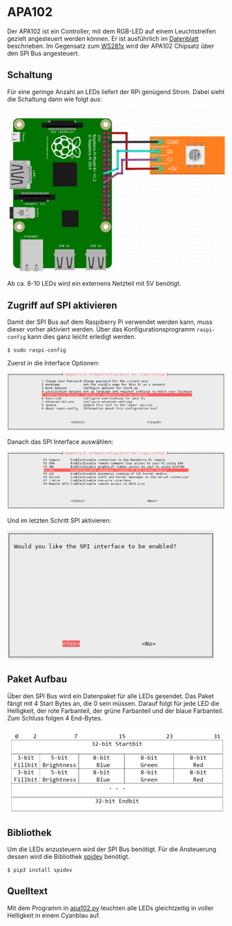 # APA102

Der APA102 ist ein Controller, mit dem RGB-LED auf einem Leuchtstreifen gezielt angesteuert werden können. Er ist ausführlich im [Datenblatt](doc/APA102.pdf) beschrieben. Im Gegensatz zum [WS281x](../ws281x) wird der APA102 Chipsatz über den SPI Bus angesteuert.


## Schaltung

Für eine geringe Anzahl an LEDs liefert der RPi genügend Strom.
Dabei sieht die Schaltung dann wie folgt aus:

![schaltung](doc/Sketch_Steckplatine.png)

Ab ca. 8-10 LEDs wird ein externens Netzteil mit 5V benötigt.


## Zugriff auf SPI aktivieren

Damit der SPI Bus auf dem Raspiberry Pi verwendet werden kann, muss dieser vorher aktiviert werden.
Über das Konfigurationsprogramm `raspi-config` kann dies ganz leicht erledigt werden.

    $ sudo raspi-config

Zuerst in die Interface Optionen:

![konfiguration schritt 1](doc/spi_1.png)

Danach das SPI Interface auswählen:

![konfiguration schritt 2](doc/spi_2.png)

Und im letzten Schritt SPI aktivieren:

![konfiguration schritt 3](doc/spi_3.jpg)


## Paket Aufbau

Über den SPI Bus wird ein Datenpaket für alle LEDs gesendet.
Das Paket fängt mit 4 Start Bytes an, die 0 sein müssen. Darauf folgt für jede LED die Helligkeit, der rote Farbanteil, der grüne Farbanteil und der blaue Farbanteil.
Zum Schluss folgen 4 End-Bytes.

![paketaufbau](doc/paketaufbau.jpg)


## Bibliothek

Um die LEDs anzusteuern wird der SPI Bus benötigt. Für die Ansteuerung dessen wird die Bibliothek [spidev](https://pypi.python.org/pypi/spidev) benötigt.

    $ pip3 install spidev



## Quelltext

Mit dem Programm in [apa102.py](apa102.py) leuchten alle LEDs gleichtzeitig in voller Helligkeit in einem Cyanblau auf.
